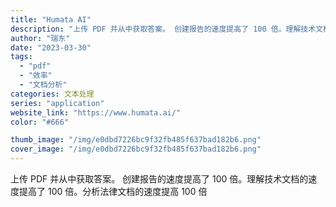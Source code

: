 ```yaml
---
title: "Humata AI"
description: "上传 PDF 并从中获取答案。 创建报告的速度提高了 100 倍。理解技术文档的速度提高了 100 倍。分析法律文档的速"
author: "瑞东"
date: "2023-03-30"
tags:
  - "pdf"
  - "效率"
  - "文档分析"
categories: 文本处理
series: "application"
website_link: "https://www.humata.ai/"
color: "#666"

thumb_image: "/img/e0dbd7226bc9f32fb485f637bad182b6.png"
cover_image: "/img/e0dbd7226bc9f32fb485f637bad182b6.png"
---
```


上传 PDF 并从中获取答案。 创建报告的速度提高了 100 倍。理解技术文档的速度提高了 100 倍。分析法律文档的速度提高 100 倍 